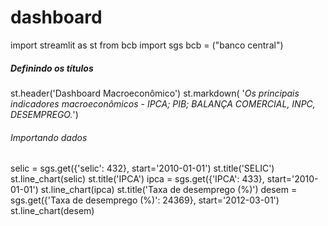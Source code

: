 # dashboard
import streamlit as st
from bcb import sgs
bcb = ("banco central")
##### Definindo os títulos #####
st.header('Dashboard Macroeconômico')
st.markdown(
    '*Os principais indicadores macroeconômicos - IPCA; PIB; BALANÇA COMERCIAL, INPC, DESEMPREGO.*')
###### Importando dados ######
selic = sgs.get({'selic': 432}, start='2010-01-01')
st.title('SELIC')
st.line_chart(selic)
st.title('IPCA')
ipca = sgs.get({'IPCA': 433}, start='2010-01-01')
st.line_chart(ipca)
st.title('Taxa de desemprego (%)')
desem = sgs.get({'Taxa de desemprego (%)': 24369}, start='2012-03-01')
st.line_chart(desem)
